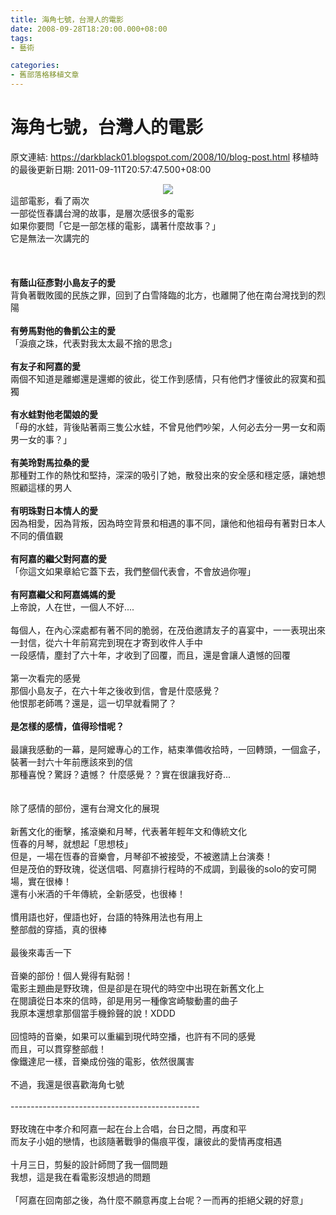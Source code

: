```yaml
---
title: 海角七號，台灣人的電影
date: 2008-09-28T18:20:00.000+08:00
tags: 
- 藝術

categories:
- 舊部落格移植文章
---
```


# 海角七號，台灣人的電影

原文連結: https://darkblack01.blogspot.com/2008/10/blog-post.html
移植時的最後更新日期: 2011-09-11T20:57:47.500+08:00

<div class="separator" style="clear: both; text-align: center;"><a href="http://upload.wikimedia.org/wikipedia/zh/8/85/Cape_No7.jpg" imageanchor="1" style="margin-left: 1em; margin-right: 1em;"><img border="0" src="http://upload.wikimedia.org/wikipedia/zh/8/85/Cape_No7.jpg" /></a></div>這部電影，看了兩次<br />一部從恆春講台灣的故事，是層次感很多的電影<br />如果你要問「它是一部怎樣的電影，講著什麼故事？」<br />它是無法一次講完的<br /><br /><a name='more'></a><br /><br /><strong>有蔭山征彥對小島友子的愛</strong><br />背負著戰敗國的民族之罪，回到了白雪降臨的北方，也離開了他在南台灣找到的烈陽<br /><br /><strong>有勞馬對他的魯凱公主的愛</strong><br />「淚痕之珠，代表對我太太最不捨的思念」<br /><br /><strong>有友子和阿嘉的愛</strong><br />兩個不知道是離鄉還是還鄉的彼此，從工作到感情，只有他們才懂彼此的寂寞和孤獨<br /><br /><strong>有水蛙對他老闆娘的愛</strong><br />「母的水蛙，背後貼著兩三隻公水蛙，不曾見他們吵架，人何必去分一男一女和兩男一女的事？」<br /><br /><strong>有美玲對馬拉桑的愛</strong><br />那種對工作的熱忱和堅持，深深的吸引了她，散發出來的安全感和穩定感，讓她想照顧這樣的男人<br /><br /><strong>有明珠對日本情人的愛</strong><br />因為相愛，因為背叛，因為時空背景和相遇的事不同，讓他和他祖母有著對日本人不同的價值觀<br /><br /><strong>有阿嘉的繼父對阿嘉的愛</strong><br />「你這文如果章給它蓋下去，我們整個代表會，不會放過你喔」<br /><br /><strong>有阿嘉繼父和阿嘉媽媽的愛</strong><br />上帝說，人在世，一個人不好....<br /><br />每個人，在內心深處都有著不同的脆弱，在茂伯邀請友子的喜宴中，一一表現出來<br />一封信，從六十年前寫完到現在才寄到收件人手中<br />一段感情，塵封了六十年，才收到了回覆，而且，還是會讓人遺憾的回覆<br /><br />第一次看完的感覺<br />那個小島友子，在六十年之後收到信，會是什麼感覺？<br />他恨那老師嗎？還是，這一切早就看開了？<br /><br /><strong>是怎樣的感情，值得珍惜呢？</strong><br /><br />最讓我感動的一幕，是阿嬤專心的工作，結束準備收拾時，一回轉頭，一個盒子，裝著一封六十年前應該來到的信<br />那種喜悅？驚訝？遺憾？ 什麼感覺？？實在很讓我好奇...<br /><br /><br />除了感情的部份，還有台灣文化的展現<br /><br />新舊文化的衝擊，搖滾樂和月琴，代表著年輕年文和傳統文化<br />恆春的月琴，就想起「思想枝」<br />但是，一場在恆春的音樂會，月琴卻不被接受，不被邀請上台演奏！<br />但是茂伯的野玫瑰，從送信唱、阿嘉排行程時的不成調，到最後的solo的安可開場，實在很棒！<br />還有小米酒的千年傳統，全新感受，也很棒！<br /><br />慣用語也好，俚語也好，台語的特殊用法也有用上<br />整部戲的穿插，真的很棒<br /><br />最後來毒舌一下<br /><br />音樂的部份！個人覺得有點弱！<br />電影主題曲是野玫瑰，但是卻是在現代的時空中出現在新舊文化上<br />在閱讀從日本來的信時，卻是用另一種像宮崎駿動畫的曲子<br />我原本還想拿那個當手機鈴聲的說！XDDD<br /><br />回憶時的音樂，如果可以重編到現代時空播，也許有不同的感覺<br />而且，可以貫穿整部戲！<br />像鐵達尼一樣，音樂成份強的電影，依然很厲害<br /><br />不過，我還是很喜歡海角七號<br /><br />-----------------------------------------------<br /><br />野玫瑰在中孝介和阿嘉一起在台上合唱，台日之間，再度和平<br />而友子小姐的戀情，也該隨著戰爭的傷痕平復，讓彼此的愛情再度相遇<br /><br />十月三日，剪髮的設計師問了我一個問題<br />我想，這是我在看電影沒想過的問題<br /><br />「阿嘉在回南部之後，為什麼不願意再度上台呢？一而再的拒絕父親的好意」
